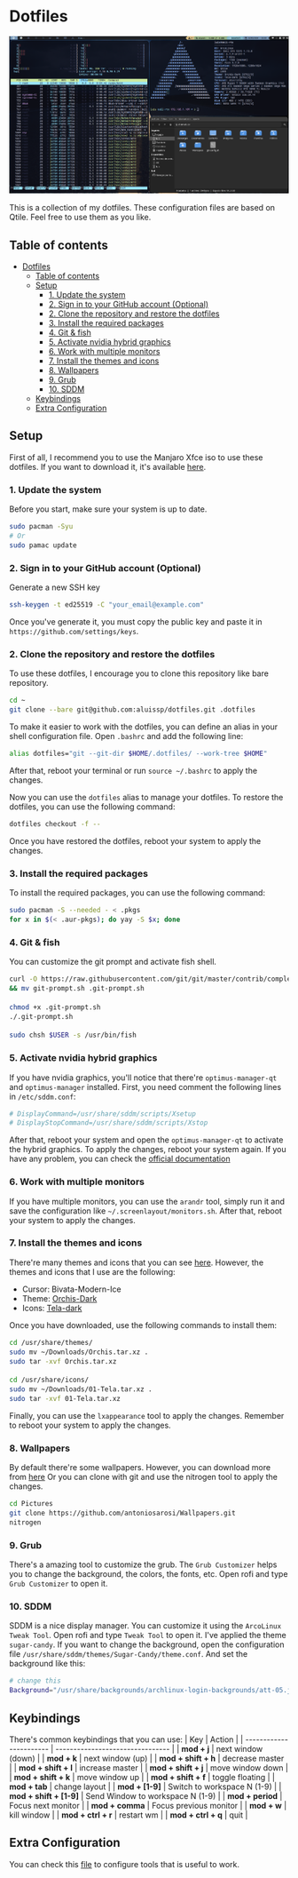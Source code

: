 # Dotfiles

![Qtile screenshot](.files/qtile.png 'Qtile screenshot')

This is a collection of my dotfiles. These configuration files are based on Qtile. Feel free to use them as you like.

## Table of contents

- [Dotfiles](#dotfiles)
  - [Table of contents](#table-of-contents)
  - [Setup](#setup)
    - [1. Update the system](#1-update-the-system)
    - [2. Sign in to your GitHub account (Optional)](#2-sign-in-to-your-github-account-optional)
    - [2. Clone the repository and restore the dotfiles](#2-clone-the-repository-and-restore-the-dotfiles)
    - [3. Install the required packages](#3-install-the-required-packages)
    - [4. Git \& fish](#4-git--fish)
    - [5. Activate nvidia hybrid graphics](#5-activate-nvidia-hybrid-graphics)
    - [6. Work with multiple monitors](#6-work-with-multiple-monitors)
    - [7. Install the themes and icons](#7-install-the-themes-and-icons)
    - [8. Wallpapers](#8-wallpapers)
    - [9. Grub](#9-grub)
    - [10. SDDM](#10-sddm)
  - [Keybindings](#keybindings)
  - [Extra Configuration](#extra-configuration)

## Setup

First of all, I recommend you to use the Manjaro Xfce iso to use these dotfiles. If you want to download it, it's available [here](https://manjaro.org/products/download/x86).

### 1. Update the system

Before you start, make sure your system is up to date.

```bash
sudo pacman -Syu
# Or
sudo pamac update
```

### 2. Sign in to your GitHub account (Optional)

Generate a new SSH key

```bash
ssh-keygen -t ed25519 -C "your_email@example.com"
```

Once you've generate it, you must copy the public key and paste it in `https://github.com/settings/keys`.

### 2. Clone the repository and restore the dotfiles

To use these dotfiles, I encourage you to clone this repository like bare repository.

```bash
cd ~
git clone --bare git@github.com:aluissp/dotfiles.git .dotfiles
```

To make it easier to work with the dotfiles, you can define an alias in your shell configuration file.
Open `.bashrc` and add the following line:

```bash
alias dotfiles="git --git-dir $HOME/.dotfiles/ --work-tree $HOME"
```

After that, reboot your terminal or run `source ~/.bashrc` to apply the changes.

Now you can use the `dotfiles` alias to manage your dotfiles. To restore the dotfiles, you can use the following command:

```bash
dotfiles checkout -f --
```

Once you have restored the dotfiles, reboot your system to apply the changes.

### 3. Install the required packages

To install the required packages, you can use the following command:

```bash
sudo pacman -S --needed - < .pkgs
for x in $(< .aur-pkgs); do yay -S $x; done
```

### 4. Git & fish

You can customize the git prompt and activate fish shell.

```bash
curl -O https://raw.githubusercontent.com/git/git/master/contrib/completion/git-prompt.sh \
&& mv git-prompt.sh .git-prompt.sh

chmod +x .git-prompt.sh
./.git-prompt.sh

sudo chsh $USER -s /usr/bin/fish
```

### 5. Activate nvidia hybrid graphics

If you have nvidia graphics, you'll notice that there're `optimus-manager-qt` and `optimus-manager` installed. First, you need comment the following lines in `/etc/sddm.conf`:

```bash
# DisplayCommand=/usr/share/sddm/scripts/Xsetup
# DisplayStopCommand=/usr/share/sddm/scripts/Xstop
```

After that, reboot your system and open the `optimus-manager-qt` to activate the hybrid graphics.
To apply the changes, reboot your system again.
If you have any problem, you can check the [official documentation](https://github.com/Askannz/optimus-manager?tab=readme-ov-file#kde)

### 6. Work with multiple monitors

If you have multiple monitors, you can use the `arandr` tool, simply run it and save the configuration like `~/.screenlayout/monitors.sh`. After that, reboot your system to apply the changes.

### 7. Install the themes and icons

There're many themes and icons that you can see [here](https://www.gnome-look.org/browse/). However, the themes and icons that I use are the following:

- Cursor: Bivata-Modern-Ice
- Theme: [Orchis-Dark](https://www.pling.com/p/1357889/)
- Icons: [Tela-dark](https://www.pling.com/p/1279924/)

Once you have downloaded, use the following commands to install them:

```bash
cd /usr/share/themes/
sudo mv ~/Downloads/Orchis.tar.xz .
sudo tar -xvf Orchis.tar.xz

cd /usr/share/icons/
sudo mv ~/Downloads/01-Tela.tar.xz .
sudo tar -xvf 01-Tela.tar.xz
```

Finally, you can use the `lxappearance` tool to apply the changes. Remember to reboot your system to apply the changes.

### 8. Wallpapers

By default there're some wallpapers. However, you can download more from [here](https://github.com/antoniosarosi/Wallpapers.git)
Or you can clone with git and use the nitrogen tool to apply the changes.

```bash
cd Pictures
git clone https://github.com/antoniosarosi/Wallpapers.git
nitrogen
```

### 9. Grub

There's a amazing tool to customize the grub. The `Grub Customizer` helps you to change the background, the colors, the fonts, etc. Open rofi and type `Grub Customizer` to open it.

### 10. SDDM

SDDM is a nice display manager. You can customize it using the `ArcoLinux Tweak Tool`. Open rofi and type `Tweak Tool` to open it. I've applied the theme `sugar-candy`. If you want to change the background, open the configuration file `/usr/share/sddm/themes/Sugar-Candy/theme.conf`. And set the background like this:

```bash
# change this
Background="/usr/share/backgrounds/archlinux-login-backgrounds/att-05.jpg"
```

## Keybindings

There's common keybindings that you can use:
| Key | Action |
| ----------------------- | -------------------------------- |
| **mod + j** | next window (down) |
| **mod + k** | next window (up) |
| **mod + shift + h** | decrease master |
| **mod + shift + l** | increase master |
| **mod + shift + j** | move window down |
| **mod + shift + k** | move window up |
| **mod + shift + f** | toggle floating |
| **mod + tab** | change layout |
| **mod + [1-9]** | Switch to workspace N (1-9) |
| **mod + shift + [1-9]** | Send Window to workspace N (1-9) |
| **mod + period** | Focus next monitor |
| **mod + comma** | Focus previous monitor |
| **mod + w** | kill window |
| **mod + ctrl + r** | restart wm |
| **mod + ctrl + q** | quit |

## Extra Configuration

You can check this [file](.files/extra-config.md) to configure tools that is useful to work.
